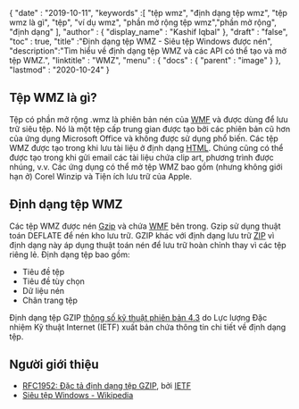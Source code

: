 {
  "date" : "2019-10-11",
  "keywords" :[ "tệp wmz", "định dạng tệp wmz", "tệp wmz là gì", "tệp", "ví dụ wmz", "phần mở rộng tệp wmz","phần mở rộng", "định dạng" ],
  "author" : {
    "display_name" : "Kashif Iqbal"
},
  "draft" : "false",
  "toc" : true,
  "title" :"Định dạng tệp WMZ - Siêu tệp Windows được nén",
  "description":"Tìm hiểu về định dạng tệp WMZ và các API có thể tạo và mở tệp WMZ.",
  "linktitle" : "WMZ",
  "menu" : {
    "docs" : {
      "parent" : "image"
}
},
  "lastmod" : "2020-10-24"
}

## Tệp WMZ là gì?

Tệp có phần mở rộng .wmz là phiên bản nén của [WMF](/vi/image/wmf/) và được dùng để lưu trữ siêu tệp. Nó là một tệp cấp trung gian được tạo bởi các phiên bản cũ hơn của ứng dụng Microsoft Office và không được sử dụng phổ biến. Các tệp WMZ được tạo trong khi lưu tài liệu ở định dạng [HTML](/vi/web/html/). Chúng cũng có thể được tạo trong khi gửi email các tài liệu chứa clip art, phương trình được nhúng, v.v. Các ứng dụng có thể mở tệp WMZ bao gồm (nhưng không giới hạn ở) Corel Winzip và Tiện ích lưu trữ của Apple.

## Định dạng tệp WMZ

Các tệp WMZ được nén [Gzip](/vi/compression/gz/) và chứa [WMF](/vi/image/WMF/) bên trong. Gzip sử dụng thuật toán DEFLATE để nén kho lưu trữ. GZIP khác với định dạng lưu trữ [ZIP](/vi/compression/zip/) vì định dạng này áp dụng thuật toán nén để lưu trữ hoàn chỉnh thay vì các tệp riêng lẻ. Định dạng tệp bao gồm:

* Tiêu đề tệp
* Tiêu đề tùy chọn
* Dữ liệu nén
* Chân trang tệp

Định dạng tệp GZIP [thông số kỹ thuật phiên bản 4.3](https://datatracker.ietf.org/doc/html/rfc1952) do Lực lượng Đặc nhiệm Kỹ thuật Internet (IETF) xuất bản chứa thông tin chi tiết về định dạng tệp.

## Người giới thiệu

* [RFC1952: Đặc tả định dạng tệp GZIP](https://datatracker.ietf.org/doc/html/rfc1952), bởi [IETF](https://www.ietf.org)
* [Siêu tệp Windows - Wikipedia](https://en.wikipedia.org/wiki/Windows_Metafile)

